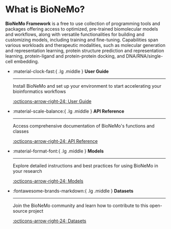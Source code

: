 # What is BioNeMo?

**BioNeMo Framework** is a free to use collection of programming tools and packages offering access to optimized, pre-trained biomolecular models and workflows, along with versatile functionalities for building and customizing models, including training and fine-tuning. Capabilities span various workloads and therapeutic modalities, such as molecular generation and representation learning, protein structure prediction and representation learning, protein-ligand and protein-protein docking, and DNA/RNA/single-cell embedding.


<div class="grid cards" markdown>

-   :material-clock-fast:{ .lg .middle } __User Guide__

    ---

    Install BioNeMo and set up your environment to start accelerating your bioinformatics workflows

    [:octicons-arrow-right-24: User Guide](user-guide/getting-started)

-   :material-scale-balance:{ .lg .middle } __API Reference__

    ---

    Access comprehensive documentation of BioNeMo's functions and classes

    [:octicons-arrow-right-24: API Reference](API_reference/bionemo/core/api/)

-   :material-format-font:{ .lg .middle } __Models__

    ---

    Explore detailed instructions and best practices for using BioNeMo in your research

    [:octicons-arrow-right-24: Models](models)

-   :fontawesome-brands-markdown:{ .lg .middle } __Datasets__

    ---

    Join the BioNeMo community and learn how to contribute to this open-source project

    [:octicons-arrow-right-24: Datasets](datasets)

</div>
